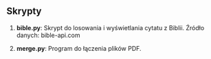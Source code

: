 ## Skrypty

1. **bible.py**: Skrypt do losowania i wyświetlania cytatu z Biblii. Źródło danych: bible-api.com

2. **merge.py**: Program do łączenia plików PDF.
